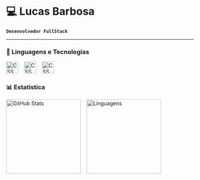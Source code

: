 
# <p style="display: inline">&#128187;</p> Lucas Barbosa

**`Desenvolvedor FullStack`**

---
### <p style="display: inline">&#129302;</p> Linguagens e Tecnologias

<img
    aling="left"
    alt="CSS"
    title="CSS"
    width="32px"
    style="padding-right: 12px"
    src="https://cdn.jsdelivr.net/gh/devicons/devicon@latest/icons/html5/html5-original.svg"
/>
<img
    aling="left"
    alt="CSS"
    title="CSS"
    width="32px"
    style="padding-right: 12px"
    src="https://cdn.jsdelivr.net/gh/devicons/devicon@latest/icons/css3/css3-original.svg"
/>
<img
    aling="left"
    alt="CSS"
    title="CSS"
    width="32px"
    style="padding-right: 12px"
    src="https://cdn.jsdelivr.net/gh/devicons/devicon@latest/icons/javascript/javascript-original.svg"
/>

### <p style="display: inline">&#128202;</p> Estatística

<p>
    <img
        aling="left"
        alt="GitHub Stats"
        height="200"
        style="padding-right: 12px"
        src="https://github-readme-stats.vercel.app/api?username=barbo-lucas&show_icons=true&theme=dark&include_all_commits=true&locale=pt-br"
    />
    <img
        aling="left"
        alt="Linguagens"
        height="200"
        src="https://github-readme-stats.vercel.app/api/top-langs/?username=barbo-lucas&layout=compact&custom_title=Tecnologias&theme=dark&langs-count=7"
    />
</p>